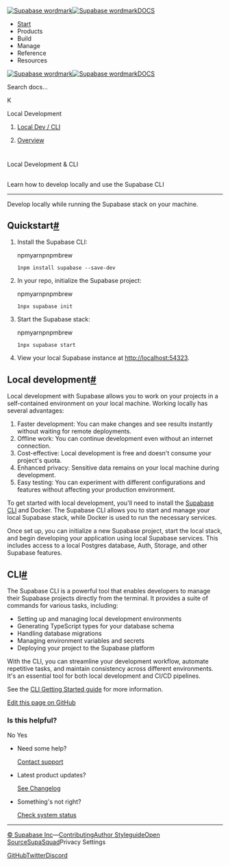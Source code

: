 [![Supabase wordmark](https://supabase.com/docs/_next/image?url=%2Fdocs%2Fsupabase-dark.svg&w=256&q=75&dpl=dpl_5BYG5BkQhU19GEfZfhcgAbeGcRQo)![Supabase wordmark](https://supabase.com/docs/_next/image?url=%2Fdocs%2Fsupabase-light.svg&w=256&q=75&dpl=dpl_5BYG5BkQhU19GEfZfhcgAbeGcRQo)DOCS](https://supabase.com/docs)

-   [Start](https://supabase.com/docs/guides/getting-started)
-   Products
-   Build
-   Manage
-   Reference
-   Resources

[![Supabase wordmark](https://supabase.com/docs/_next/image?url=%2Fdocs%2Fsupabase-dark.svg&w=256&q=75&dpl=dpl_5BYG5BkQhU19GEfZfhcgAbeGcRQo)![Supabase wordmark](https://supabase.com/docs/_next/image?url=%2Fdocs%2Fsupabase-light.svg&w=256&q=75&dpl=dpl_5BYG5BkQhU19GEfZfhcgAbeGcRQo)DOCS](https://supabase.com/docs)

Search docs...

K

Local Development

1.  [Local Dev / CLI](https://supabase.com/docs/guides/local-development)

3.  [Overview](https://supabase.com/docs/guides/local-development)

# 

Local Development & CLI

## 

Learn how to develop locally and use the Supabase CLI

* * *

Develop locally while running the Supabase stack on your machine.

## Quickstart[#](#quickstart)

1.  Install the Supabase CLI:
    
    npmyarnpnpmbrew
    
    ```
    1npm install supabase --save-dev
    ```
    
2.  In your repo, initialize the Supabase project:
    
    npmyarnpnpmbrew
    
    ```
    1npx supabase init
    ```
    
3.  Start the Supabase stack:
    
    npmyarnpnpmbrew
    
    ```
    1npx supabase start
    ```
    
4.  View your local Supabase instance at [http://localhost:54323](http://localhost:54323).
    

## Local development[#](#local-development)

Local development with Supabase allows you to work on your projects in a self-contained environment on your local machine. Working locally has several advantages:

1.  Faster development: You can make changes and see results instantly without waiting for remote deployments.
2.  Offline work: You can continue development even without an internet connection.
3.  Cost-effective: Local development is free and doesn't consume your project's quota.
4.  Enhanced privacy: Sensitive data remains on your local machine during development.
5.  Easy testing: You can experiment with different configurations and features without affecting your production environment.

To get started with local development, you'll need to install the [Supabase CLI](#cli) and Docker. The Supabase CLI allows you to start and manage your local Supabase stack, while Docker is used to run the necessary services.

Once set up, you can initialize a new Supabase project, start the local stack, and begin developing your application using local Supabase services. This includes access to a local Postgres database, Auth, Storage, and other Supabase features.

## CLI[#](#cli)

The Supabase CLI is a powerful tool that enables developers to manage their Supabase projects directly from the terminal. It provides a suite of commands for various tasks, including:

-   Setting up and managing local development environments
-   Generating TypeScript types for your database schema
-   Handling database migrations
-   Managing environment variables and secrets
-   Deploying your project to the Supabase platform

With the CLI, you can streamline your development workflow, automate repetitive tasks, and maintain consistency across different environments. It's an essential tool for both local development and CI/CD pipelines.

See the [CLI Getting Started guide](https://supabase.com/docs/guides/local-development/cli/getting-started) for more information.

[Edit this page on GitHub](https://github.com/supabase/supabase/blob/master/apps/docs/content/guides/local-development.mdx)

### Is this helpful?

No Yes

-   Need some help?
    
    [Contact support](https://supabase.com/support)
-   Latest product updates?
    
    [See Changelog](https://supabase.com/changelog)
-   Something's not right?
    
    [Check system status](https://status.supabase.com/)

* * *

[© Supabase Inc](https://supabase.com/)—[Contributing](https://github.com/supabase/supabase/blob/master/apps/docs/DEVELOPERS.md)[Author Styleguide](https://github.com/supabase/supabase/blob/master/apps/docs/CONTRIBUTING.md)[Open Source](https://supabase.com/open-source)[SupaSquad](https://supabase.com/supasquad)Privacy Settings

[GitHub](https://github.com/supabase/supabase)[Twitter](https://twitter.com/supabase)[Discord](https://discord.supabase.com/)